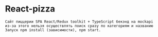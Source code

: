 # React-pizza
	Сайт пиццерии SPA React/Redux toolkit + TypeScript бекэнд на mockapi 
	из-за этого нельзя осуществлять поиск сразу по категориям и названию
	Запуск npm install (зависимости), npm start.
